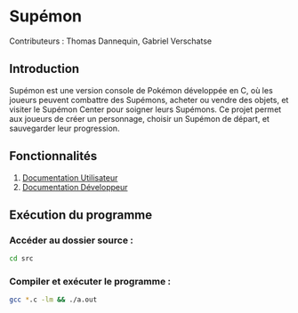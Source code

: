 # Supémon
Contributeurs : Thomas Dannequin, Gabriel Verschatse

## Introduction
Supémon est une version console de Pokémon développée en C, où les joueurs peuvent combattre des Supémons, 
acheter ou vendre des objets, et visiter le Supémon Center pour soigner leurs Supémons. 
Ce projet permet aux joueurs de créer un personnage, choisir un Supémon de départ, et sauvegarder leur progression.

## Fonctionnalités
1. [Documentation Utilisateur](doc/User_doc.md)
2. [Documentation Développeur](doc/Tech_doc.md)

## Exécution du programme

### Accéder au dossier source :
```bash
cd src
```
### Compiler et exécuter le programme :
```bash
gcc *.c -lm && ./a.out
